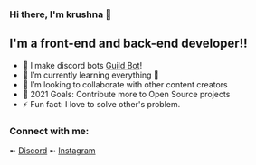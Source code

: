 ### Hi there, I'm krushna 👋

## I'm a front-end and back-end developer!!

- 🔭 I make discord bots [Guild Bot](https://discord.com/api/oauth2/authorize?client_id=827931201950973952&permissions=8&scope=bot%20applications.commands)!
- 🌱 I’m currently learning everything 🤣
- 👯 I’m looking to collaborate with other content creators
- 🥅 2021 Goals: Contribute more to Open Source projects
- ⚡ Fun fact: I love to solve other's problem.

### Connect with me:


➼ [Discord](https://discord.gg/et67UY5J5C)
<hl></hl>
➼ [Instagram](https://www.instagram.com/itz___krushna/)
